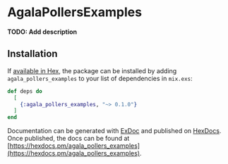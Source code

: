 # AgalaPollersExamples

**TODO: Add description**

## Installation

If [available in Hex](https://hex.pm/docs/publish), the package can be installed
by adding `agala_pollers_examples` to your list of dependencies in `mix.exs`:

```elixir
def deps do
  [
    {:agala_pollers_examples, "~> 0.1.0"}
  ]
end
```

Documentation can be generated with [ExDoc](https://github.com/elixir-lang/ex_doc)
and published on [HexDocs](https://hexdocs.pm). Once published, the docs can
be found at [https://hexdocs.pm/agala_pollers_examples](https://hexdocs.pm/agala_pollers_examples).

